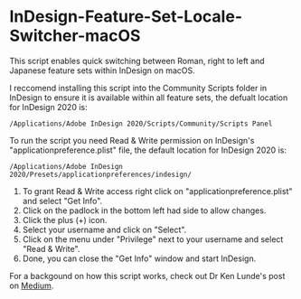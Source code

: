 # InDesign-Feature-Set-Locale-Switcher-macOS
This script enables quick switching between Roman, right to left and Japanese feature sets within InDesign on macOS.

I reccomend installing this script into the Community Scripts folder in InDesign to ensure it is available within all feature sets, the defualt location for InDesign 2020 is:
```
/Applications/Adobe InDesign 2020/Scripts/Community/Scripts Panel
```

To run the script you need Read & Write permission on InDesign's "applicationpreference.plist" file, the default location for InDesign 2020 is: 
```
/Applications/Adobe InDesign 2020/Presets/applicationpreferences/indesign/
```

1. To grant Read & Write access right click on "applicationpreference.plist" and select "Get Info".
2. Click on the padlock in the bottom left had side to allow changes.
3. Click the plus (+) icon.
4. Select your username and click on "Select".
5. Click on the menu under "Privilege" next to your username and select "Read & Write".
6. Done, you can close the "Get Info" window and start InDesign.

For a backgound on how this script works, check out Dr Ken Lunde's post on [Medium](https://medium.com/@ken.lunde/adobe-indesign-tips-japanese-cjk-functionality-english-ui-redux-539528e295c6).
